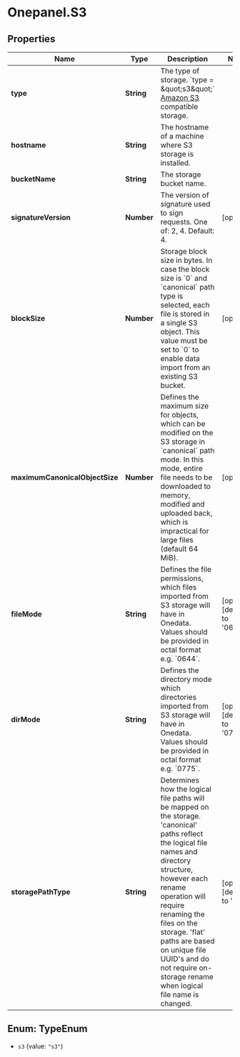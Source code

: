 # Onepanel.S3

## Properties
Name | Type | Description | Notes
------------ | ------------- | ------------- | -------------
**type** | **String** | The type of storage.  &#x60;type &#x3D; \&quot;s3\&quot;&#x60;  [Amazon S3](http://docs.aws.amazon.com/AmazonS3/latest/API/Welcome.html) compatible storage.  | 
**hostname** | **String** | The hostname of a machine where S3 storage is installed. | 
**bucketName** | **String** | The storage bucket name. | 
**signatureVersion** | **Number** | The version of signature used to sign requests. One of: 2, 4. Default: 4.  | [optional] 
**blockSize** | **Number** | Storage block size in bytes. In case the block size is &#x60;0&#x60; and &#x60;canonical&#x60; path type is selected, each file is stored in a single S3 object. This value must be set to &#x60;0&#x60; to enable data import from an existing S3 bucket.  | [optional] 
**maximumCanonicalObjectSize** | **Number** | Defines the maximum size for objects, which can be modified on the S3 storage in &#x60;canonical&#x60; path mode. In this mode, entire file needs to be downloaded to memory, modified and uploaded back, which is impractical for large files (default 64 MiB).  | [optional] 
**fileMode** | **String** | Defines the file permissions, which files imported from S3 storage will have in Onedata. Values should be provided in octal format e.g. &#x60;0644&#x60;.  | [optional] [default to &#39;0664&#39;]
**dirMode** | **String** | Defines the directory mode which directories imported from S3 storage will have in Onedata. Values should be provided in octal format e.g. &#x60;0775&#x60;.  | [optional] [default to &#39;0775&#39;]
**storagePathType** | **String** | Determines how the logical file paths will be mapped on the storage. &#39;canonical&#39; paths reflect the logical file names and directory structure, however each rename operation will require renaming the files on the storage. &#39;flat&#39; paths are based on unique file UUID&#39;s and do not require on-storage rename when logical file name is changed.  | [optional] [default to &#39;flat&#39;]


<a name="TypeEnum"></a>
## Enum: TypeEnum


* `s3` (value: `"s3"`)




